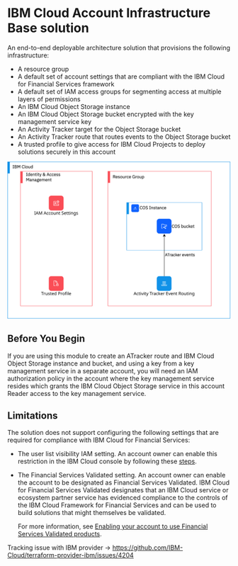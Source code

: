 # IBM Cloud Account Infrastructure Base solution

An end-to-end deployable architecture solution that provisions the following infrastructure:
- A resource group
- A default set of account settings that are compliant with the IBM Cloud for Financial Services framework
- A default set of IAM access groups for segmenting access at multiple layers of permissions
- An IBM Cloud Object Storage instance
- An IBM Cloud Object Storage bucket encrypted with the key management service key
- An Activity Tracker target for the Object Storage bucket
- An Activity Tracker route that routes events to the Object Storage bucket
- A trusted profile to give access for IBM Cloud Projects to deploy solutions securely in this account

![account-infrastructure-base](https://raw.githubusercontent.com/terraform-ibm-modules/terraform-ibm-account-infrastructure-base/main/reference-architectures/base-account-enterprise.svg)

## Before You Begin
If you are using this module to create an ATracker route and IBM Cloud Object Storage instance and bucket, and using a key from a key management service in a separate account, you will need an IAM authorization policy in the account where the key management service resides which grants the IBM Cloud Object Storage service in this account Reader access to the key management service.

## Limitations

The solution does not support configuring the following settings that are required for compliance with IBM Cloud for Financial Services:

- The user list visibility IAM setting. An account owner can enable this restriction in the IBM Cloud console by following these [steps](https://cloud.ibm.com/docs/account?topic=account-iam-user-setting).
- The Financial Services Validated setting. An account owner can enable the account to be designated as Financial Services Validated. IBM Cloud for Financial Services Validated designates that an IBM Cloud service or ecosystem partner service has evidenced compliance to the controls of the IBM Cloud Framework for Financial Services and can be used to build solutions that might themselves be validated.

    For more information, see [Enabling your account to use Financial Services Validated products](https://cloud.ibm.com/docs/account?topic=account-enabling-fs-validated).

Tracking issue with IBM provider -> https://github.com/IBM-Cloud/terraform-provider-ibm/issues/4204
